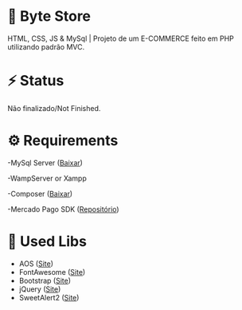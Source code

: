 # 🛒 Byte Store
HTML, CSS, JS &amp; MySql | Projeto de um E-COMMERCE feito em PHP utilizando padrão MVC.

# ⚡ Status
Não finalizado/Not Finished.

# ⚙️ Requirements

-MySql Server ([Baixar](https://dev.mysql.com/downloads/mysql/))

-WampServer or Xampp

-Composer ([Baixar](https://getcomposer.org/))

-Mercado Pago SDK ([Repositório](https://github.com/mercadopago/sdk-php))

# 📖 Used Libs

- AOS ([Site](https://michalsnik.github.io/aos/))
- FontAwesome ([Site](https://fontawesome.com))
- Bootstrap ([Site](https://getbootstrap.com/))
- jQuery  ([Site](https://jquery.com))
- SweetAlert2 ([Site](https://sweetalert2.github.io))
